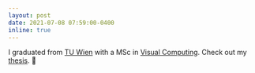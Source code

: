 ```yaml
---
layout: post
date: 2021-07-08 07:59:00-0400
inline: true
---
```


I graduated from [TU Wien](https://informatics.tuwien.ac.at/) with a MSc in [Visual Computing](https://informatics.tuwien.ac.at/master/visual-computing/). Check out my [thesis](https://www.cg.tuwien.ac.at/research/publications/2021/Troidl_2021/Troidl_2021-Master%20Thesis.pdf). :tada:
